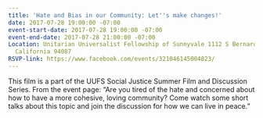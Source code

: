 ```yaml
---
title: 'Hate and Bias in our Community: Let''s make changes!'
date: 2017-07-28 19:00:00 -07:00
event-start-date: 2017-07-28 19:00:00 -07:00
event-end-date: 2017-07-28 21:00:00 -07:00
Location: Unitarian Universalist Fellowship of Sunnyvale 1112 S Bernardo Ave, Sunnyvale,
  California 94087
RSVP-link: https://www.facebook.com/events/321046145004823/
---
```


This film is a part of the UUFS Social Justice Summer Film and Discussion Series. From the event page: “Are you tired of the hate and concerned about how to have a more cohesive, loving community? Come watch some short talks about this topic and join the discussion for how we can live in peace.”
